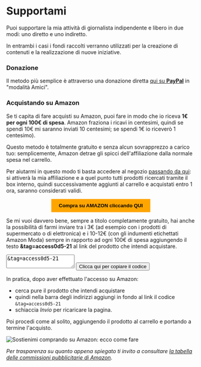 # Supportami

Puoi supportare la mia attività di giornalista indipendente e libero in due modi: uno diretto e uno indiretto.

In entrambi i casi i fondi raccolti verranno utilizzati per la creazione di contenuti e la realizzazione di nuove iniziative.

### Donazione

Il metodo più semplice è attraverso una donazione diretta [qui su **PayPal**](http://paypal.me/yuridiprodo) in "modalità Amici".

### Acquistando su Amazon

Se ti capita di fare acquisti su Amazon, puoi fare in modo che io riceva **1€ per ogni 100€ di spesa**. Amazon fraziona i ricavi in centesimi, quindi se spendi 10€ mi saranno inviati 10 centesimi; se spendi 1€ io riceverò 1 centesimo).

Questo metodo è totalmente gratuito e senza alcun sovrapprezzo a carico tuo: semplicemente, Amazon detrae gli spicci dell'affiliazione dalla normale spesa nel carrello.

Per aiutarmi in questo modo ti basta accedere al negozio [passando da qui](https://amzn.to/4h31dBJ): si attiverà la mia affiliazione e a quel punto tutti prodotti ricercati tramite il box interno, quindi successivamente aggiunti al carrello e acquistati entro 1 ora, saranno considerati validi.

<form action="https://amzn.to/4h31dBJ" target="_blank" style="text-align: center;">
  <button style="background-color: orange; color: black; border: none; padding: 10px 20px; cursor: pointer;">
    <strong>Compra su AMAZON cliccando QUI</strong>
  </button>
</form>

Se mi vuoi davvero bene, sempre a titolo completamente gratuito, hai anche la possibilità di farmi inviare tra i 3€ (ad esempio con i prodotti di supermercato o di elettronica) e i 10-12€ (con gli indumenti etichettati Amazon Moda) sempre in rapporto ad ogni 100€ di spesa aggiungendo il testo **&tag=access0d5-21** al link del prodotto che intendi acquistare.

<div>
   <textarea id="area">&tag=access0d5-21</textarea>
   <button onclick="copia('area')">Clicca qui per copiare il codice</button>
</div>

<script>
   function copia(id) {
      // Ottieni l'elemento textarea
      var textarea = document.getElementById(id);
      
      // Usare l'API Clipboard per copiare il testo
      navigator.clipboard.writeText(textarea.value)
         .then(function() {
            // Notifica all'utente che il testo è stato copiato
            alert('Codice copiato!');
         })
         .catch(function(error) {
            // Se qualcosa va storto, mostra un errore
            alert('Errore durante la copia: ' + error);
         });
   }
</script>

In pratica, dopo aver effettuato l'accesso su Amazon:

- cerca pure il prodotto che intendi acquistare
- quindi nella barra degli indirizzi aggiungi in fondo al link il codice `&tag=access0d5-21`
- schiaccia *Invio* per ricaricare la pagina.

Poi procedi come al solito, aggiungendo il prodotto al carrello e portando a termine l'acquisto.

![Sostienimi comprando su Amazon: ecco come fare](/img/sostienimi.gif)

*Per trasparenza su quanto appena spiegato ti invito a consultare [la tabella delle commissioni pubblicitarie di Amazon](https://programma-affiliazione.amazon.it/help/node/topic/GRXPHT8U84RAYDXZ).*